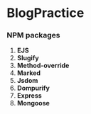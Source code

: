 # BlogPractice

### NPM packages
1. **EJS**
2. **Slugify**
3. **Method-override**
4. **Marked**
5. **Jsdom**
6. **Dompurify**
7. **Express**
8. **Mongoose**
